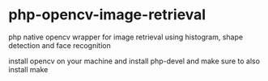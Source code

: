 # php-opencv-image-retrieval
php native opencv wrapper for image retrieval using histogram, shape detection and face recognition



install opencv on your machine and install php-devel and make sure to also install make
